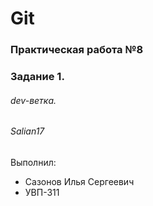 # Git
### Практическая работа №8
### Задание 1.
###### dev-ветка. 
###### Salian17

Выполнил:
* Сазонов Илья Сергеевич
* УВП-311

